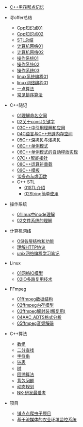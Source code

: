 * [C++男孩那点记忆](/README.md)

* 寻offer总结
  * [Cpp知识点01](/寻offer总结/Cpp基础/Cpp知识点01.md)
  * [Cpp知识点02](/寻offer总结/Cpp基础/Cpp知识点02.md)
  * [STL总结](/寻offer总结/Cpp基础/STL总结.md)
  * [计算机网络01](/寻offer总结/计算机网络/计算机网络01.md) 
  * [计算机网络02](/寻offer总结/计算机网络/计算机网络02.md) 
  * [操作系统01](/寻offer总结/操作系统/操作系统01.md) 
  * [操作系统02](/寻offer总结/操作系统/操作系统02.md) 
  * [操作系统03](/寻offer总结/操作系统/操作系统03.md) 
  * [linux系统编程01](/寻offer总结/linux编程/Linux系统编程1.md)
  * [linux网络编程01](/寻offer总结/linux编程/Linux网络编程1.md)
  * [一点算法](/寻offer总结/数据结构_场景应用/一点算法.md)
  * [常见排序算法](/寻offer总结/数据结构_场景应用/排序算法.md)

* C++随记
  * [01理解命名空间](/C++随记/01理解命名空间.md)
  * [02关于const关键字](/C++随记/02关于const关键字.md)
  * [03C++中引用理解和应用](/C++随记/03C++中引用理解和应用.md)
  * [04C语言与C++开辟内存空间](/C++随记/04C语言与C++开辟内存空间.md)
  * [05C++深拷贝与浅拷贝](/C++随记/05C++深拷贝和浅拷贝.md)
  * [06C++单例模式](/C++随记/06C++单例模式.md)
  * [06C++单例模式的自动释放实现](/C++随记/06C++单例模式的自动释放实现.md)
  * [07C++智能指针](/C++随记/07C++智能指针.md)
  * [08C++运算符重载](/C++随记/08C++运算符重载.md)
  * [09C++模板](/C++随记/09C++模板.md)
  * [10多态与虚函数](/C++随记/10多态与虚函数.md)
  * C++ STL
    * [01STL介绍](/C++随记/STL学习/01STL介绍.md)
    * [02String简单使用](/C++随记/STL学习/02string简单使用.md)

* 操作系统
  * [01linux中inode理解](/操作系统/01linux中inode理解.md)
  * [02文件系统的理解](/操作系统/02文件系统的理解.md)

* 计算机网络
  * [OSI各层结构和功能](/计算机网络/OSI与TcpIp各层的结构和功能.md)
  * [理解HTTP协议](/计算机网络/理解HTTP协议.md)
  * [unix网络编程学习笔记](/计算机网络/unix网络编程学习笔记.md)
  
* Linux
  * [01网络IO模型](/Linux/01网络IO模型.md)
  * [02IO多路复用技术](/Linux/02IO多路复用技术.md)



* FFmpeg
  * [01ffmpeg数据结构](/音视频开发/ffmpeg/01ffmpeg数据结构.md)
  * [02ffmpeg内存模型](/音视频开发/ffmpeg/02ffmpeg内存模型.md)
  * [03ffmpeg解封装(解复用)](/音视频开发/ffmpeg/03ffmpeg解封装(解复用).md)
  * [04AAC_ADTS格式分析](/音视频开发/ffmpeg/04AAC_ADTS格式分析.md)
  * [05ffmpeg音频解码](/音视频开发/ffmpeg/05ffmpeg音频解码.md)


* C++算法
  * [数组](/算法/数组.md)
  * [二分查找](/算法/二分查找.md)
  * [字符串](/算法/字符串.md)
  * [链表](/算法/链表.md)
  * [树](/算法/树.md)
  * [回溯算法](/算法/回溯算法.md)
  * [背包问题](/算法/背包问题.md)
  * [动态规划](/算法/动态规划.md)
  * [NK-研发最爱考](/算法/NK-研发最爱考.md)

* 项目
  * [铺点点爬虫子项目](/Cpp项目/铺点点爬虫子项目/projectdoc.md)
  * [基于流媒体的农业环境监控系统](/Cpp项目/基于流媒体的农业环境监控系统/ProjectNote.md)
